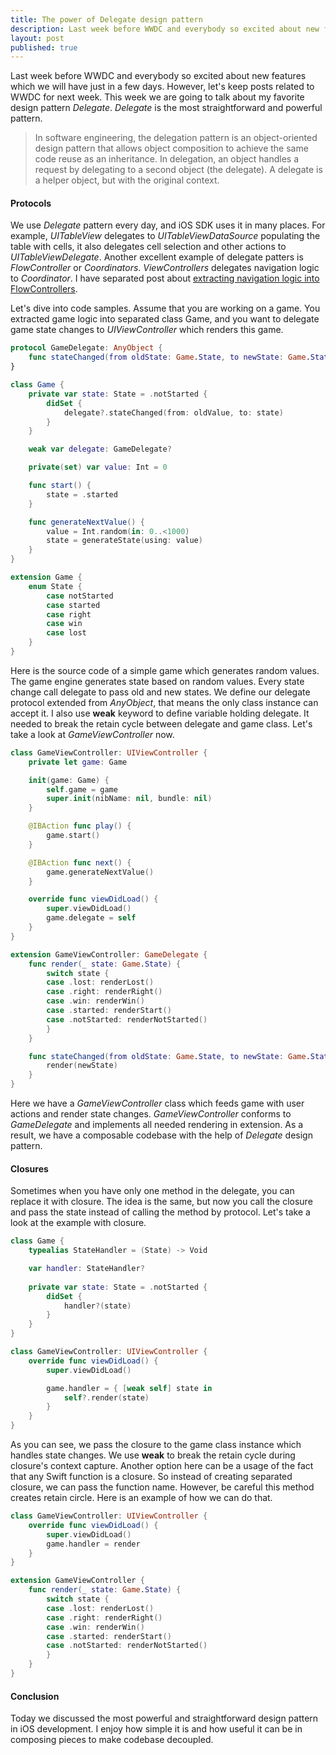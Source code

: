 ```yaml
---
title: The power of Delegate design pattern
description: Last week before WWDC and everybody so excited about new features which we will have just in a few days. However, let's keep posts related to WWDC for next week. This week we are going to talk about my favorite design pattern Delegate. Delegate is the most straightforward and powerful pattern.
layout: post
published: true
---
```


Last week before WWDC and everybody so excited about new features which we will have just in a few days. However, let's keep posts related to WWDC for next week. This week we are going to talk about my favorite design pattern *Delegate*. *Delegate* is the most straightforward and powerful pattern.

>In software engineering, the delegation pattern is an object-oriented design pattern that allows object composition to achieve the same code reuse as an inheritance. In delegation, an object handles a request by delegating to a second object (the delegate). A delegate is a helper object, but with the original context. 

#### Protocols
We use *Delegate* pattern every day, and iOS SDK uses it in many places. For example, *UITableView* delegates to *UITableViewDataSource* populating the table with cells, it also delegates cell selection and other actions to *UITableViewDelegate*. Another excellent example of delegate patters is *FlowController* or *Coordinators*. *ViewControllers* delegates navigation logic to *Coordinator*. I have separated post about [extracting navigation logic into FlowControllers](/2019/02/20/navigation-with-flow-controllers).

Let's dive into code samples. Assume that you are working on a game. You extracted game logic into separated class Game, and you want to delegate game state changes to *UIViewController* which renders this game.

```swift
protocol GameDelegate: AnyObject {
    func stateChanged(from oldState: Game.State, to newState: Game.State)
}

class Game {
    private var state: State = .notStarted {
        didSet {
            delegate?.stateChanged(from: oldValue, to: state)
        }
    }

    weak var delegate: GameDelegate?

    private(set) var value: Int = 0

    func start() {
        state = .started
    }

    func generateNextValue() {
        value = Int.random(in: 0..<1000)
        state = generateState(using: value)
    }
}

extension Game {
    enum State {
        case notStarted
        case started
        case right
        case win
        case lost
    }
}
```

Here is the source code of a simple game which generates random values. The game engine generates state based on random values. Every state change call delegate to pass old and new states. We define our delegate protocol extended from *AnyObject*, that means the only class instance can accept it. I also use **weak** keyword to define variable holding delegate. It needed to break the retain cycle between delegate and game class. Let's take a look at *GameViewController* now.

```swift
class GameViewController: UIViewController {
    private let game: Game

    init(game: Game) {
        self.game = game
        super.init(nibName: nil, bundle: nil)
    }

    @IBAction func play() {
        game.start()
    }

    @IBAction func next() {
        game.generateNextValue()
    }

    override func viewDidLoad() {
        super.viewDidLoad()
        game.delegate = self
    }
}

extension GameViewController: GameDelegate {
    func render(_ state: Game.State) {
        switch state {
        case .lost: renderLost()
        case .right: renderRight()
        case .win: renderWin()
        case .started: renderStart()
        case .notStarted: renderNotStarted()
        }
    }

    func stateChanged(from oldState: Game.State, to newState: Game.State) {
        render(newState)
    }
}
```

Here we have a *GameViewController* class which feeds game with user actions and render state changes. *GameViewController* conforms to *GameDelegate* and implements all needed rendering in extension. As a result, we have a composable codebase with the help of *Delegate* design pattern.

#### Closures

Sometimes when you have only one method in the delegate, you can replace it with closure. The idea is the same, but now you call the closure and pass the state instead of calling the method by protocol. Let's take a look at the example with closure.

```swift
class Game {
    typealias StateHandler = (State) -> Void

    var handler: StateHandler?
    
    private var state: State = .notStarted {
        didSet {
            handler?(state)
        }
    }
}

class GameViewController: UIViewController {
    override func viewDidLoad() {
        super.viewDidLoad()

        game.handler = { [weak self] state in
            self?.render(state)
        }
    }
}
```

As you can see, we pass the closure to the game class instance which handles state changes. We use **weak** to break the retain cycle during closure's context capture. Another option here can be a usage of the fact that any Swift function is a closure. So instead of creating separated closure, we can pass the function name. However, be careful this method creates retain circle. Here is an example of how we can do that.

```swift
class GameViewController: UIViewController {
    override func viewDidLoad() {
        super.viewDidLoad()
        game.handler = render
    }
}

extension GameViewController {
    func render(_ state: Game.State) {
        switch state {
        case .lost: renderLost()
        case .right: renderRight()
        case .win: renderWin()
        case .started: renderStart()
        case .notStarted: renderNotStarted()
        }
    }
}
```

#### Conclusion

Today we discussed the most powerful and straightforward design pattern in iOS development. I enjoy how simple it is and how useful it can be in composing pieces to make codebase decoupled.
